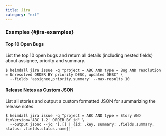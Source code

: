 ```yaml
---
title: Jira
category: "ext"
---
```


### Examples {#jira-examples}

#### Top 10 Open Bugs

List the top 10 open bugs and return all details (including nested fields) about assignee, priority and summary.

```shell
$ heimdall jira issue -q "project = ABC AND type = Bug AND resolution = Unresolved ORDER BY priority DESC, updated DESC" \
  --fields 'assignee,priority,summary' --max-results 10
```

#### Release Notes as Custom JSON

List all stories and output a custom formatted JSON for summarizing the release notes.

```shell
$ heimdall jira issue -q "project = ABC AND type = Story AND fixVersion='ABC 1.2' ORDER BY id" \
  --output jsonc --jq '[.[] | {id: .key, summary: .fields.summary, status: .fields.status.name}]'
```
